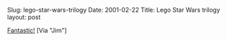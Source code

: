 Slug: lego-star-wars-trilogy
Date: 2001-02-22
Title: Lego Star Wars trilogy
layout: post

<a href="http://www5b.biglobe.ne.jp/~mbsf/sworde.htm">Fantastic!</a> [Via &quot;Jim&quot;]
